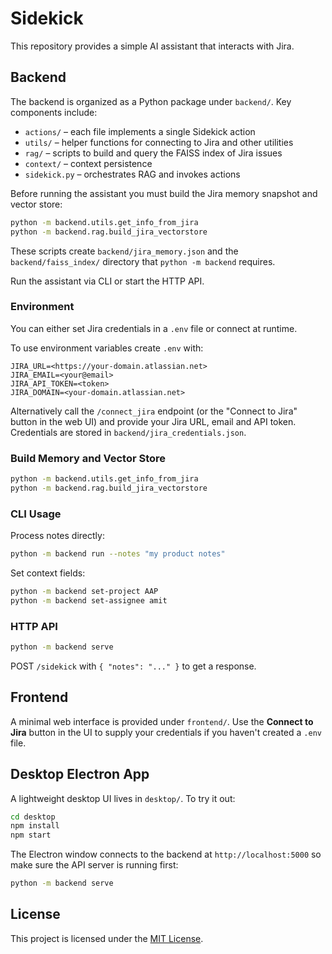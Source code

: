 # Sidekick

This repository provides a simple AI assistant that interacts with Jira.

## Backend

The backend is organized as a Python package under `backend/`. Key components include:

- `actions/` – each file implements a single Sidekick action
- `utils/` – helper functions for connecting to Jira and other utilities
- `rag/` – scripts to build and query the FAISS index of Jira issues
- `context/` – context persistence
- `sidekick.py` – orchestrates RAG and invokes actions



Before running the assistant you must build the Jira memory snapshot and vector store:

```bash
python -m backend.utils.get_info_from_jira
python -m backend.rag.build_jira_vectorstore
```

These scripts create `backend/jira_memory.json` and the `backend/faiss_index/` directory that `python -m backend` requires.


Run the assistant via CLI or start the HTTP API.

### Environment

You can either set Jira credentials in a `.env` file or connect at runtime.

To use environment variables create `.env` with:

```
JIRA_URL=<https://your-domain.atlassian.net>
JIRA_EMAIL=<your@email>
JIRA_API_TOKEN=<token>
JIRA_DOMAIN=<your-domain.atlassian.net>
```

Alternatively call the `/connect_jira` endpoint (or the "Connect to Jira" button
in the web UI) and provide your Jira URL, email and API token. Credentials are
stored in `backend/jira_credentials.json`.

### Build Memory and Vector Store

```bash
python -m backend.utils.get_info_from_jira
python -m backend.rag.build_jira_vectorstore
```

### CLI Usage

Process notes directly:

```bash
python -m backend run --notes "my product notes"
```

Set context fields:

```bash
python -m backend set-project AAP
python -m backend set-assignee amit
```

### HTTP API

```bash
python -m backend serve
```

POST `/sidekick` with `{ "notes": "..." }` to get a response.

## Frontend

A minimal web interface is provided under `frontend/`.
Use the **Connect to Jira** button in the UI to supply your credentials if you
haven't created a `.env` file.

## Desktop Electron App

A lightweight desktop UI lives in `desktop/`.
To try it out:

```bash
cd desktop
npm install
npm start
```

The Electron window connects to the backend at `http://localhost:5000` so make
sure the API server is running first:

```bash
python -m backend serve
```

## License

This project is licensed under the [MIT License](LICENSE).
